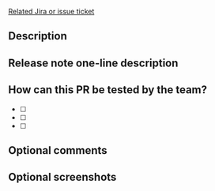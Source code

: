 [Related Jira or issue ticket](put_jira_link_here)

## Description


## Release note one-line description


## How can this PR be tested by the team?
- [ ]
- [ ]
- [ ]

## Optional comments


## Optional screenshots
